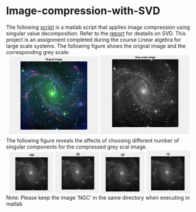 # Image-compression-with-SVD
The following [script](/SVD.m) is a matlab script that applies image compression using singular value decomposition. Refer to the [report](/Report.pdf) for deatails on SVD.
This project is an assignment completed during the course Linear algebra for large scale systems.
The following figure shows the orignal image and the corresponding grey scale:
![](images/image1.png)   
The following figure reveals the affects of choosing different number of singular components for the compressed grey scal image.
![](images/image2.png)   
Note: Please keep the image 'NGC' in the same directory when executing in matlab

